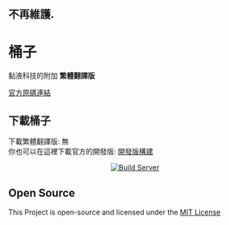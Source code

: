 ## 不再維護.

# 桶子
黏液科技的附加 **繁體翻譯版**<br>

[官方原碼連結](https://github.com/John000708/Barrels)
## 下載桶子
下載繁體翻譯版: 無<br>
你也可以在這裡下載官方的開發版: [開發版構建](https://thebusybiscuit.github.io/builds/John000708/Barrels/master/)
<p align="center">
  <a href="https://thebusybiscuit.github.io/builds/John000708/Barrels/master/">
    <img src="https://thebusybiscuit.github.io/builds/John000708/Barrels/master/badge.svg" alt="Build Server"/>
  </a>
</p>

## Open Source
This Project is open-source and licensed under the [MIT License](https://github.com/John000708/Barrels/blob/master/LICENSE)